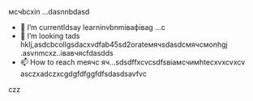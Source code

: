 мсчbcxin ...dasnnbdasd
- 🌱 I’m currentldsay learninvbnmівафіваg ...с
- 💞️ I’m looking tads hklj,asdcbcollgsdacxvdfab45sd2orateмячsdasdсмячсмonhgj .asvnmcxz..івавчясfdasdds
- 📫 How to reach meячс яч...sdsdffxcvcsdfsвіамсчимhtecxvxcvxcv
asczxadczxcgdgfdfggfdfsdasdsavfvc
<!---asdgfdcvasdasxv
kusniro921/kusniro921 is a ✨ special ✨ repository because its `README.md` (this file) appears on your GitHub profile.
You can click the Preview link to take a look at your changes.
--->
czz
